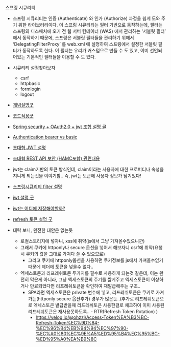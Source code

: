 스프링 시큐리티

- 스프링 시큐리티는 인증 (Authenticate) 와 인가 (Authorize) 과정을 쉽게 도와 주기 위한 라이브러리이다. 이 스프링 시큐리티는 필터 기반으로 동작하는데, 필터는 스프링의 디스패처에 오기 전 웹 서버 컨테이너 (WAS) 에서 관리하는 ‘서블릿 필터’ 에서 동작하기 때문에, 스프링은 서블릿 필터들을 관리하기 위해서 ‘DelegatingFilterProxy’ 를 web.xml 에 설정하여 스프링에서 설정한 서블릿 필터가 동작하도록 한다. 이 필터는 우리가 커스텀으로 만들 수 도 있고, 이미 선언되어있는 기본적인 필터들을 이용할 수 도 있다.

- 시큐리티 설정찾아보자
  - csrf
  - httpbasic
  - formlogin
  - logout 


- [개념설명굿](https://www.dazhuanlan.com/winnerjiang/topics/1685833)
- [코드적용굿](https://www.dazhuanlan.com/a1450155594/topics/1685832)
- [Spring security + OAuth2.0 + jwt 조합 설명 글](https://velog.io/@tmdgh0221/Spring-Security-%EC%99%80-OAuth-2.0-%EC%99%80-JWT-%EC%9D%98-%EC%BD%9C%EB%9D%BC%EB%B3%B4)
- [Authentication bearer vs basic](https://tgyun615.com/8)
- [조대협 JWT 설명](https://bcho.tistory.com/999)
- [조대협 REST API 보안 (HAMC포함) 관련내용](http://bcho.tistory.com/807)

- jwt는 claim기반의 토큰 방식인데, claim이라는 사용자에 대한 프로퍼티나 속성을 지니게 되는것을 이야기함.. 즉, jwt는 토큰에 사용자 정보가 담겨있다!

- [스프링시큐리티 filter 설명](https://limdevbasic.tistory.com/19)
- [jwt 설명 굿](https://backend-intro.vlpt.us/4/)
- [jwt는 어디에 저장해야할까?](https://velog.io/@0307kwon/JWT%EB%8A%94-%EC%96%B4%EB%94%94%EC%97%90-%EC%A0%80%EC%9E%A5%ED%95%B4%EC%95%BC%ED%95%A0%EA%B9%8C-localStorage-vs-cookie)
- [refresh 토큰 설명 굿](https://hudi.blog/refresh-token/)
- 대략 보니, 완전한 대안은 없는듯
  - 로컬스토리지에 넣자니, xss에 취약(js에서 그냥 가져올수있으니깐)
  - 그래서 쿠키에 httponly나 secure 옵션을 넣어서 해보자니 csrf에 취약(요청시 쿠키의 값을 그대로 가져다 쓸 수 있으므로)
    - 그리고 쿠키에 httponly옵션을 사용하면 쿠키정보를 js에서 가져올수없기때문에 헤더에 토큰을 넣을수 없다..
  - 엑세스토큰과 리프레쉬토큰 두가지를 필수로 사용하게 되는것 같은데, 이는 완전히 막은게 아니라, 그냥 엑세스토큰의 주기를 짧게주고 엑세스토큰이 이상하거나 만료되었다면 리프레쉬토큰을 확인하여 재발급해주는 구조..
    - SPA라면 엑세스토큰은 private 변수에 넣고, 리프레쉬토큰은 쿠키로 가져가는(httponly secure 옵션추가) 경우가 많은듯..(추가로 리프레쉬토큰으로 엑세스토큰 발급받을때 리프레쉬토큰 사용한걸로 체크하여 이미 사용된 리프레쉬토큰은 재사용못하도록.. - RTR(Refresh Token Rotation) )
      - https://velog.io/@ohzzi/Access-Token%EA%B3%BC-Refresh-Token%EC%9D%84-%EC%96%B4%EB%94%94%EC%97%90-%EC%A0%80%EC%9E%A5%ED%95%B4%EC%95%BC-%ED%95%A0%EA%B9%8C